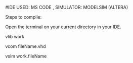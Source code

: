 #IDE USED: MS CODE , SIMULATOR: MODELSIM (ALTERA)

Steps to compile:

Open the terminal on your current directory in your IDE.

vlib work

vcom fileName.vhd

vsim work.fileName

